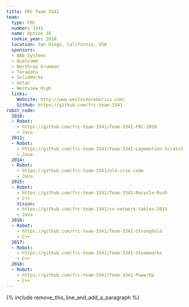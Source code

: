 ```yaml
---
title: FRC Team 3341
team:
  type: FRC
  number: 3341
  name: Option 16
  rookie_year: 2010
  location: San Diego, California, USA
  sponsors:
  - BAE Systems
  - Qualcomm
  - Northrop Grumman
  - Teradata
  - SolidWorks
  - Getac
  - Westview High
  links:
    Website: http://www.westviewrobotics.com/
    GitHub: https://github.com/frc-team-3341
robot_code:
  2010:
  - Robot:
    - https://github.com/frc-team-3341/Team-3341-FRC-2010
    - Java
  2011:
  - Robot:
    - https://github.com/frc-team-3341/Team-3341-Logomotion-Scratch
    - Java
  2014:
  - Robot:
    - https://github.com/frc-team-3341/old-crio-code
    - Java
  2015:
  - Robot:
    - https://github.com/frc-team-3341/Team-3341-Recycle-Rush
    - C++
    Vision:
    - https://github.com/frc-team-3341/cv-network-tables-2015
    - Java
  2016:
  - Robot:
    - https://github.com/frc-team-3341/Team-3341-Stronghold
    - C++
  2017:
  - Robot:
    - https://github.com/frc-team-3341/Team-3341-Steamworks
    - C++
  2018:
  - Robot:
    - https://github.com/frc-team-3341/Team-3341-PowerUp
    - C++
---
```


{% include remove_this_line_and_add_a_paragraph %}